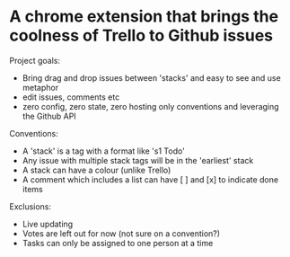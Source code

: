# A chrome extension that brings the coolness of Trello to Github issues

Project goals:

 - Bring drag and drop issues between 'stacks' and easy to see and use metaphor
 - edit issues, comments etc
 - zero config, zero state, zero hosting only conventions and leveraging the Github API


Conventions:

 - A 'stack' is a tag with a format like 's1 Todo'
 - Any issue with multiple stack tags will be in the 'earliest' stack
 - A stack can have a colour (unlike Trello)
 - A comment which includes a list can have [ ] and [x] to indicate done items


Exclusions:

 - Live updating
 - Votes are left out for now (not sure on a convention?)
 - Tasks can only be assigned to one person at a time





